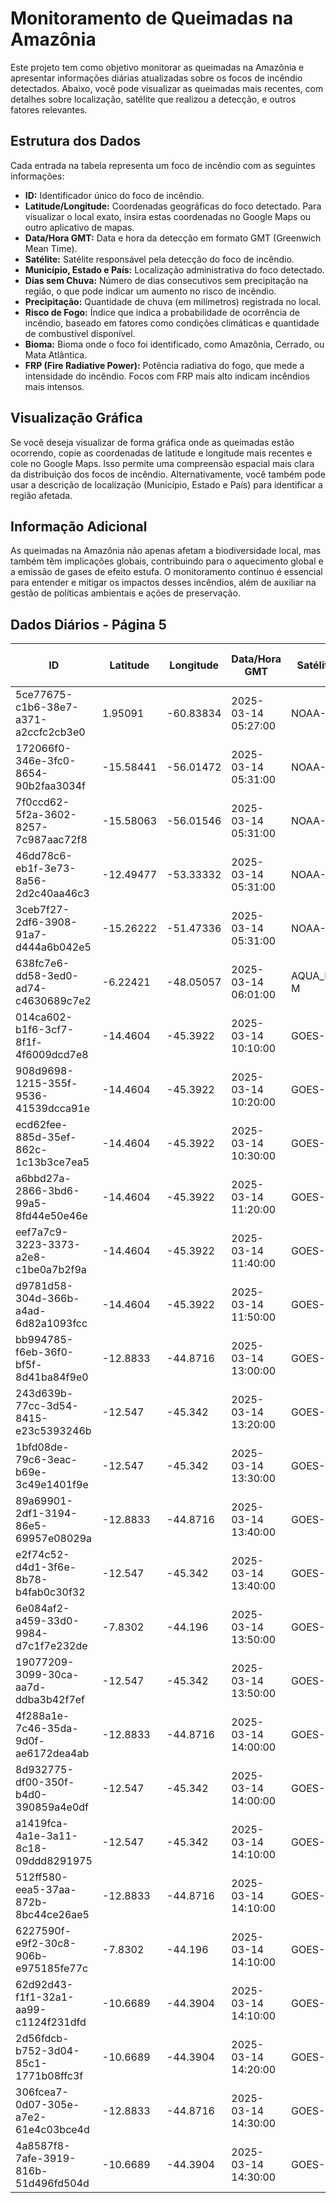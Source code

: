 # Monitoramento de Queimadas na Amazônia

Este projeto tem como objetivo monitorar as queimadas na Amazônia e apresentar informações diárias atualizadas sobre os focos de incêndio detectados. Abaixo, você pode visualizar as queimadas mais recentes, com detalhes sobre localização, satélite que realizou a detecção, e outros fatores relevantes.

## Estrutura dos Dados

Cada entrada na tabela representa um foco de incêndio com as seguintes informações:

- **ID:** Identificador único do foco de incêndio.
- **Latitude/Longitude:** Coordenadas geográficas do foco detectado. Para visualizar o local exato, insira estas coordenadas no Google Maps ou outro aplicativo de mapas.
- **Data/Hora GMT:** Data e hora da detecção em formato GMT (Greenwich Mean Time).
- **Satélite:** Satélite responsável pela detecção do foco de incêndio.
- **Município, Estado e País:** Localização administrativa do foco detectado.
- **Dias sem Chuva:** Número de dias consecutivos sem precipitação na região, o que pode indicar um aumento no risco de incêndio.
- **Precipitação:** Quantidade de chuva (em milímetros) registrada no local.
- **Risco de Fogo:** Índice que indica a probabilidade de ocorrência de incêndio, baseado em fatores como condições climáticas e quantidade de combustível disponível.
- **Bioma:** Bioma onde o foco foi identificado, como Amazônia, Cerrado, ou Mata Atlântica.
- **FRP (Fire Radiative Power):** Potência radiativa do fogo, que mede a intensidade do incêndio. Focos com FRP mais alto indicam incêndios mais intensos.

## Visualização Gráfica

Se você deseja visualizar de forma gráfica onde as queimadas estão ocorrendo, copie as coordenadas de latitude e longitude mais recentes e cole no Google Maps. Isso permite uma compreensão espacial mais clara da distribuição dos focos de incêndio. Alternativamente, você também pode usar a descrição de localização (Município, Estado e País) para identificar a região afetada.

## Informação Adicional

As queimadas na Amazônia não apenas afetam a biodiversidade local, mas também têm implicações globais, contribuindo para o aquecimento global e a emissão de gases de efeito estufa. O monitoramento contínuo é essencial para entender e mitigar os impactos desses incêndios, além de auxiliar na gestão de políticas ambientais e ações de preservação.

## Dados Diários - Página 5

| ID | Latitude | Longitude | Data/Hora GMT | Satélite | Município | Estado | País | Município ID | Estado ID | País ID | Dias sem Chuva | Precipitação | Risco de Fogo | Bioma | FRP |
|----|----------|-----------|---------------|----------|-----------|--------|------|--------------|-----------|---------|----------------|--------------|----------------|-------|-----|
| 5ce77675-c1b6-38e7-a371-a2ccfc2cb3e0 | 1.95091 | -60.83834 | 2025-03-14 05:27:00 | NOAA-21 | CARACARAÍ | RORAIMA | Brasil | 1400209 | 14 | 33 | nan | nan | nan | Amazônia | 0.6 |
| 172066f0-346e-3fc0-8654-90b2faa3034f | -15.58441 | -56.01472 | 2025-03-14 05:31:00 | NOAA-21 | CUIABÁ | MATO GROSSO | Brasil | 5103403 | 51 | 33 | nan | nan | nan | Cerrado | 1.5 |
| 7f0ccd62-5f2a-3602-8257-7c987aac72f8 | -15.58063 | -56.01546 | 2025-03-14 05:31:00 | NOAA-21 | CUIABÁ | MATO GROSSO | Brasil | 5103403 | 51 | 33 | nan | nan | nan | Cerrado | 1.6 |
| 46dd78c6-eb1f-3e73-8a56-2d2c40aa46c3 | -12.49477 | -53.33332 | 2025-03-14 05:31:00 | NOAA-21 | GAÚCHA DO NORTE | MATO GROSSO | Brasil | 5103858 | 51 | 33 | nan | nan | nan | Amazônia | 1.6 |
| 3ceb7f27-2df6-3908-91a7-d444a6b042e5 | -15.26222 | -51.47336 | 2025-03-14 05:31:00 | NOAA-21 | JUSSARA | GOIÁS | Brasil | 5212204 | 52 | 33 | nan | nan | nan | Cerrado | 2.5 |
| 638fc7e6-dd58-3ed0-ad74-c4630689c7e2 | -6.22421 | -48.05057 | 2025-03-14 06:01:00 | AQUA_M-M | ANANÁS | TOCANTINS | Brasil | 1701002 | 17 | 33 | nan | nan | nan | Cerrado | 9.9 |
| 014ca602-b1f6-3cf7-8f1f-4f6009dcd7e8 | -14.4604 | -45.3922 | 2025-03-14 10:10:00 | GOES-16 | COCOS | BAHIA | Brasil | 2908101 | 29 | 33 | nan | nan | nan | Cerrado | 147.2 |
| 908d9698-1215-355f-9536-41539dcca91e | -14.4604 | -45.3922 | 2025-03-14 10:20:00 | GOES-16 | COCOS | BAHIA | Brasil | 2908101 | 29 | 33 | nan | nan | nan | Cerrado | 109.9 |
| ecd62fee-885d-35ef-862c-1c13b3ce7ea5 | -14.4604 | -45.3922 | 2025-03-14 10:30:00 | GOES-16 | COCOS | BAHIA | Brasil | 2908101 | 29 | 33 | nan | nan | nan | Cerrado | 108.9 |
| a6bbd27a-2866-3bd6-99a5-8fd44e50e46e | -14.4604 | -45.3922 | 2025-03-14 11:20:00 | GOES-16 | COCOS | BAHIA | Brasil | 2908101 | 29 | 33 | nan | nan | nan | Cerrado | 87.5 |
| eef7a7c9-3223-3373-a2e8-c1be0a7b2f9a | -14.4604 | -45.3922 | 2025-03-14 11:40:00 | GOES-16 | COCOS | BAHIA | Brasil | 2908101 | 29 | 33 | nan | nan | nan | Cerrado | 92.4 |
| d9781d58-304d-366b-a4ad-6d82a1093fcc | -14.4604 | -45.3922 | 2025-03-14 11:50:00 | GOES-16 | COCOS | BAHIA | Brasil | 2908101 | 29 | 33 | nan | nan | nan | Cerrado | 92.0 |
| bb994785-f6eb-36f0-bf5f-8d41ba84f9e0 | -12.8833 | -44.8716 | 2025-03-14 13:00:00 | GOES-16 | SÃO DESIDÉRIO | BAHIA | Brasil | 2928901 | 29 | 33 | nan | nan | nan | Cerrado | 72.5 |
| 243d639b-77cc-3d54-8415-e23c5393246b | -12.547 | -45.342 | 2025-03-14 13:20:00 | GOES-16 | SÃO DESIDÉRIO | BAHIA | Brasil | 2928901 | 29 | 33 | nan | nan | nan | Cerrado | 87.1 |
| 1bfd08de-79c6-3eac-b69e-3c49e1401f9e | -12.547 | -45.342 | 2025-03-14 13:30:00 | GOES-16 | SÃO DESIDÉRIO | BAHIA | Brasil | 2928901 | 29 | 33 | nan | nan | nan | Cerrado | 99.8 |
| 89a69901-2df1-3194-86e5-69957e08029a | -12.8833 | -44.8716 | 2025-03-14 13:40:00 | GOES-16 | SÃO DESIDÉRIO | BAHIA | Brasil | 2928901 | 29 | 33 | nan | nan | nan | Cerrado | 78.3 |
| e2f74c52-d4d1-3f6e-8b78-b4fab0c30f32 | -12.547 | -45.342 | 2025-03-14 13:40:00 | GOES-16 | SÃO DESIDÉRIO | BAHIA | Brasil | 2928901 | 29 | 33 | nan | nan | nan | Cerrado | 113.8 |
| 6e084af2-a459-33d0-9984-d7c1f7e232de | -7.8302 | -44.196 | 2025-03-14 13:50:00 | GOES-16 | SEBASTIÃO LEAL | PIAUÍ | Brasil | 2210631 | 22 | 33 | nan | nan | nan | Cerrado | 92.2 |
| 19077209-3099-30ca-aa7d-ddba3b42f7ef | -12.547 | -45.342 | 2025-03-14 13:50:00 | GOES-16 | SÃO DESIDÉRIO | BAHIA | Brasil | 2928901 | 29 | 33 | nan | nan | nan | Cerrado | 95.6 |
| 4f288a1e-7c46-35da-9d0f-ae6172dea4ab | -12.8833 | -44.8716 | 2025-03-14 14:00:00 | GOES-16 | SÃO DESIDÉRIO | BAHIA | Brasil | 2928901 | 29 | 33 | nan | nan | nan | Cerrado | 81.6 |
| 8d932775-df00-350f-b4d0-390859a4e0df | -12.547 | -45.342 | 2025-03-14 14:00:00 | GOES-16 | SÃO DESIDÉRIO | BAHIA | Brasil | 2928901 | 29 | 33 | nan | nan | nan | Cerrado | 98.3 |
| a1419fca-4a1e-3a11-8c18-09ddd8291975 | -12.547 | -45.342 | 2025-03-14 14:10:00 | GOES-16 | SÃO DESIDÉRIO | BAHIA | Brasil | 2928901 | 29 | 33 | nan | nan | nan | Cerrado | 75.1 |
| 512ff580-eea5-37aa-872b-8bc44ce26ae5 | -12.8833 | -44.8716 | 2025-03-14 14:10:00 | GOES-16 | SÃO DESIDÉRIO | BAHIA | Brasil | 2928901 | 29 | 33 | nan | nan | nan | Cerrado | 82.1 |
| 6227590f-e9f2-30c8-906b-e975185fe77c | -7.8302 | -44.196 | 2025-03-14 14:10:00 | GOES-16 | SEBASTIÃO LEAL | PIAUÍ | Brasil | 2210631 | 22 | 33 | nan | nan | nan | Cerrado | 98.8 |
| 62d92d43-f1f1-32a1-aa99-c1124f231dfd | -10.6689 | -44.3904 | 2025-03-14 14:10:00 | GOES-16 | SANTA RITA DE CÁSSIA | BAHIA | Brasil | 2928406 | 29 | 33 | nan | nan | nan | Cerrado | 88.4 |
| 2d56fdcb-b752-3d04-85c1-1771b08ffc3f | -10.6689 | -44.3904 | 2025-03-14 14:20:00 | GOES-16 | SANTA RITA DE CÁSSIA | BAHIA | Brasil | 2928406 | 29 | 33 | nan | nan | nan | Cerrado | 99.1 |
| 306fcea7-0d07-305e-a7e2-61e4c03bce4d | -12.8833 | -44.8716 | 2025-03-14 14:30:00 | GOES-16 | SÃO DESIDÉRIO | BAHIA | Brasil | 2928901 | 29 | 33 | nan | nan | nan | Cerrado | 68.9 |
| 4a8587f8-7afe-3919-816b-51d496fd504d | -10.6689 | -44.3904 | 2025-03-14 14:30:00 | GOES-16 | SANTA RITA DE CÁSSIA | BAHIA | Brasil | 2928406 | 29 | 33 | nan | nan | nan | Cerrado | 80.8 |


